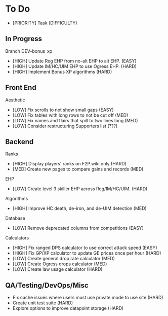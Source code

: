# To Do

* [PRIORITY] Task (DIFFICULTY)

## In Progress

Branch DEV-bonus_xp
* [HIGH] Update Reg EHP from no-alt EHP to alt EHP. (EASY)
* [HIGH] Update IM/HC/UIM EHP to use Ogress EHP. (HARD)
* [HIGH] Implement Bonus XP algorithms (HARD)

## Front End

Aesthetic
* [LOW] Fix scrolls to not show small gaps (EASY)
* [LOW] Fix tables with long rows to not be cut off (MED)
* [LOW] Fix names and flairs that spill to two lines long (MED)
* [LOW] Consider restructuring Supporters list (???)

## Backend

Ranks
* [HIGH] Display players' ranks on F2P.wiki only (HARD)
* [MED] Create new pages to compare gains and records (MED)

EHP
* [LOW] Create level 3 skiller EHP across Reg/IM/HC/UIM. (HARD)

Algorithms
* [HIGH] Improve HC death, de-iron, and de-UIM detection (MED)

Database
* [LOW] Remove deprecated columns from competitions (EASY)

Calculators
* [HIGH] Fix ranged DPS calculator to use correct attack speed (EASY)
* [HIGH] Fix GP/XP calculator to update GE prices once per hour (HARD)
* [LOW] Create general drop rate calculator (MED)
* [LOW] Create Ogress drops calculator (MED)
* [LOW] Create law usage calculator (HARD)

## QA/Testing/DevOps/Misc

* Fix cache issues where users must use private mode to use site (HARD)
* Create unit test suite (HARD)
* Explore options to improve datapoint storage (HARD)

